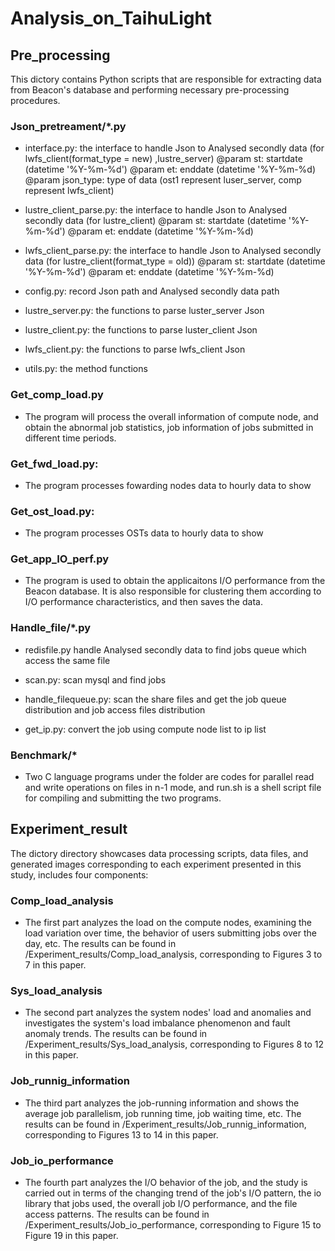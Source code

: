 # Analysis_on_TaihuLight
## Pre_processing
This dictory contains Python scripts that are responsible for extracting data from Beacon's database and performing necessary pre-processing procedures.

### Json_pretreament/*.py
 - interface.py:
    the interface to handle Json to Analysed secondly data (for lwfs_client(format_type = new) ,lustre_server)
    @param st: startdate (datetime '%Y-%m-%d')
    @param et: enddate (datetime '%Y-%m-%d)
    @param json_type: type of data (ost1 represent luser_server, comp represent lwfs_client)

 - lustre_client_parse.py:
    the interface to handle Json to Analysed secondly data (for lustre_client)
    @param st: startdate (datetime '%Y-%m-%d')
    @param et: enddate (datetime '%Y-%m-%d)

 - lwfs_client_parse.py:
    the interface to handle Json to Analysed secondly data (for lustre_client(format_type = old))
    @param st: startdate (datetime '%Y-%m-%d')
    @param et: enddate (datetime '%Y-%m-%d)

 - config.py:
    record Json path and Analysed secondly data path

 - lustre_server.py:
    the functions to parse luster_server Json

 - lustre_client.py:
    the functions to parse luster_client Json

 - lwfs_client.py:
    the functions to parse lwfs_client Json

 - utils.py:
    the method functions

### Get_comp_load.py
 - The program will process the overall information of compute node, and obtain the abnormal job statistics, job information of jobs submitted in different time periods.

### Get_fwd_load.py:
 - The program processes fowarding nodes data to hourly data to show

### Get_ost_load.py:
 - The program processes OSTs data to hourly data to show

### Get_app_IO_perf.py
 - The program is used to obtain the applicaitons I/O performance from the Beacon database. It is also responsible for clustering them according to I/O performance characteristics, and then saves the data.

### Handle_file/*.py
 - redisfile.py
    handle Analysed secondly data to find jobs queue which access the same file

 - scan.py:
    scan mysql and find jobs

 - handle_filequeue.py:
    scan the share files and get the job queue distribution and job access files distribution

 - get_ip.py:
    convert the job using compute node list to ip list

### Benchmark/*
 - Two C language programs under the folder are codes for parallel read and write operations on files in n-1 mode, and run.sh is a shell script file for compiling and submitting the two programs.

## Experiment_result
The dictory directory showcases data processing scripts, data files, and generated images corresponding to each experiment presented in this study, includes four components:

### Comp_load_analysis
 - The first part analyzes the load on the compute nodes, examining the load variation over time, the behavior of users submitting jobs over the day, etc. The results can be found in /Experiment_results/Comp_load_analysis, corresponding to Figures 3 to 7 in this paper.

### Sys_load_analysis
 - The second part analyzes the system nodes' load and anomalies and investigates the system's load imbalance phenomenon and fault anomaly trends. The results can be found in /Experiment_results/Sys_load_analysis, corresponding to Figures 8 to 12 in this paper.

### Job_runnig_information
 - The third part analyzes the job-running information and shows the average job parallelism, job running time, job waiting time, etc. The results can be found in /Experiment_results/Job_runnig_information, corresponding to Figures 13 to 14 in this paper.

### Job_io_performance
 - The fourth part analyzes the I/O behavior of the job, and the study is carried out in terms of the changing trend of the job's I/O pattern, the io library that jobs used, the overall job I/O performance, and the file access patterns. The results can be found in /Experiment_results/Job_io_performance, corresponding to Figure 15 to Figure 19 in this paper.
